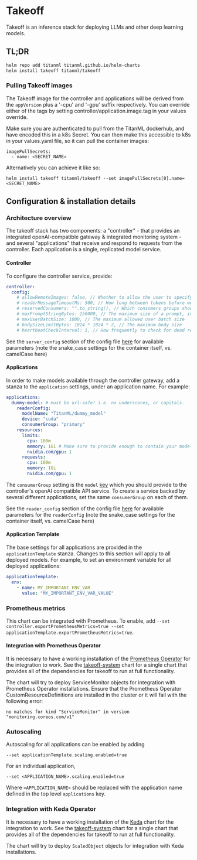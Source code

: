 # Takeoff

Takeoff is an inference stack for deploying LLMs and other deep learning models.

## TL;DR
```bash
helm repo add titanml titanml.github.io/helm-charts
helm install takeoff titanml/takeoff
```

### Pulling Takeoff images

The Takeoff image for the controller and applications will be derived from the `appVersion` plus a '-cpu' and '-gpu' suffix respectively. You can override either of the tags by setting controller/application.image.tag in your values override.

Make sure you are authenticated to pull from the TitanML dockerhub, and have encoded this in a k8s Secret. You can then make this accessible to k8s in your values.yaml file, so it can pull the container images:

```
imagePullSecrets:
  - name: <SECRET_NAME>
```

Alternatively you can achieve it like so:

```
helm install takeoff titanml/takeoff --set imagePullSecrets[0].name=<SECRET_NAME>
```

## Configuration & installation details
### Architecture overview
The takeoff stack has two components: a "controller" - that provides an integrated openAI-compatible gateway & integrated monitoring system - and several "applications" that receive and respond to requests from the controller. 
Each application is a single, replicated model service.

#### Controller
To configure the controller service, provide:

```yaml
controller:
  config:
    # allowRemoteImages: false, // Whether to allow the user to specify url image requests
    # readerMessageTimeoutMs: 500, // How long between tokens before we timeout a reader.
    # reservedConsumers: "".to_string(), // Which consumers groups should buffer requests, rather than rejecting them
    # maxPromptStringBytes: 150000, // The maximum size of a prompt, in bytes
    # maxUserBatchSize: 1000, // The maximum allowed user batch size
    # bodySizeLimitBytes: 1024 * 1024 * 2, // The maximum body size
    # heartbeatCheckInterval: 1, // How frequently to check for dead readers. 0 means never
```

See the `server_config` section of the config file [here](https://docs.titanml.co/apis/launch_parameters) for available parameters (note the snake_case settings for the container itself, vs. camelCase here)
#### Applications

In order to make models available through the controller gateway, add a stanza to the `application` settings, under an application name. For example:

```yaml
applications:
  dummy-model: # must be url-safe! i.e. no underscores, or capitals.
    readerConfig:
      modelName: "TitanML/dummy_model"
      device: "cuda"
      consumerGroup: "primary"
    resources:
      limits:
        cpu: 100m
        memory: 1Gi # Make sure to provide enough to contain your model
        nvidia.com/gpu: 1
      requests:
        cpu: 100m
        memory: 1Gi
        nvidia.com/gpu: 1
```

The `consumerGroup` setting is the `model` [key](https://platform.openai.com/docs/guides/text-generation) which you should provide to the controller's openAI compatible API service. 
To create a service backed by several different applications, set the same `consumerGroup` on each of them. 

See the `reader_config` section of the config file [here](https://docs.titanml.co/apis/launch_parameters) for available parameters for the `readerConfig` (note the snake_case settings for the container itself, vs. camelCase here)

#### Application Template

The base settings for all applications are provided in the `applicationTemplate` stanza. Changes to this section will apply to all deployed models. For example, to set an environment variable for all deployed applications:

```yaml
applicationTemplate:
  env:
    - name: MY_IMPORTANT_ENV_VAR
      value: "MY_IMPORTANT_ENV_VAR_VALUE"
```

### Prometheus metrics
This chart can be integrated with Prometheus. 
To enable, add `--set controller.exportPrometheusMetrics=true --set applicationTemplate.exportPrometheusMetrics=true`.

#### Integration with Prometheus Operator
It is necessary to have a working installation of the [Prometheus Operator](https://github.com/prometheus-operator/prometheus-operator) for the integration to work. See the [takeoff-system](https://github.com/titanml/helm-charts/tree/main/charts/takeoff-system) chart for a single chart that provides all of the dependencies for takeoff to run at full functionality.

The chart will try to deploy ServiceMonitor objects for integration with Prometheus Operator installations. 
Ensure that the Prometheus Operator CustomResourceDefinitions are installed in the cluster or it will fail with the following error:

```
no matches for kind "ServiceMonitor" in version "monitoring.coreos.com/v1"
```

### Autoscaling

Autoscaling for all applications can be enabled by adding 

```
--set applicationTemplate.scaling.enabled=true
```

For an individual application, 

```
--set <APPLICATION_NAME>.scaling.enabled=true
```

Where `<APPLICATION_NAME>` should be replaced with the application name defined in the top level `applications` key.

### Integration with Keda Operator
It is necessary to have a working installation of the [Keda](https://keda.sh/docs/2.16/concepts/) chart for the integration to work. See the [takeoff-system](https://github.com/titanml/helm-charts/tree/main/charts/takeoff-system) chart for a single chart that provides all of the dependencies for takeoff to run at full functionality.

The chart will try to deploy `ScaledObject` objects for integration with Keda installations. 